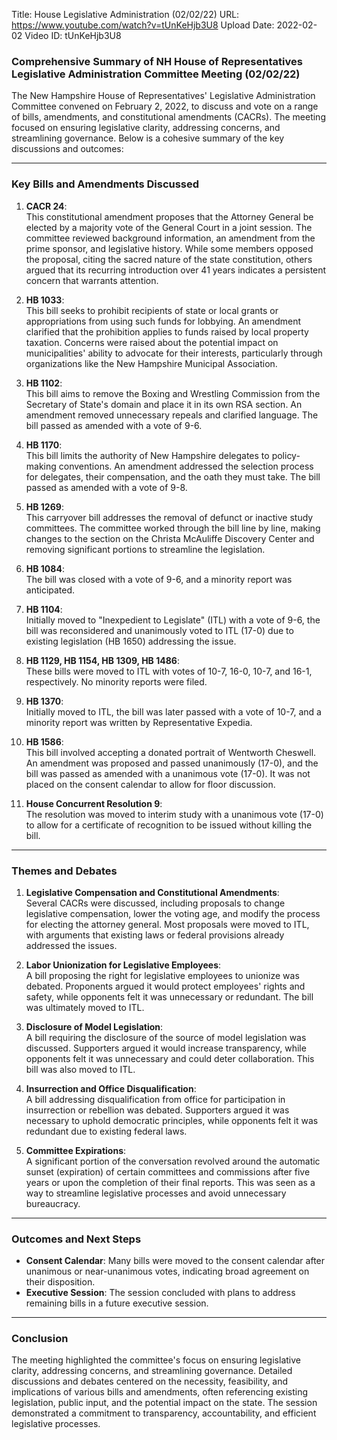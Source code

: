 Title: House Legislative Administration (02/02/22)
URL: https://www.youtube.com/watch?v=tUnKeHjb3U8
Upload Date: 2022-02-02
Video ID: tUnKeHjb3U8

### Comprehensive Summary of NH House of Representatives Legislative Administration Committee Meeting (02/02/22)

The New Hampshire House of Representatives' Legislative Administration Committee convened on February 2, 2022, to discuss and vote on a range of bills, amendments, and constitutional amendments (CACRs). The meeting focused on ensuring legislative clarity, addressing concerns, and streamlining governance. Below is a cohesive summary of the key discussions and outcomes:

---

### **Key Bills and Amendments Discussed**

1. **CACR 24**:  
   This constitutional amendment proposes that the Attorney General be elected by a majority vote of the General Court in a joint session. The committee reviewed background information, an amendment from the prime sponsor, and legislative history. While some members opposed the proposal, citing the sacred nature of the state constitution, others argued that its recurring introduction over 41 years indicates a persistent concern that warrants attention.

2. **HB 1033**:  
   This bill seeks to prohibit recipients of state or local grants or appropriations from using such funds for lobbying. An amendment clarified that the prohibition applies to funds raised by local property taxation. Concerns were raised about the potential impact on municipalities' ability to advocate for their interests, particularly through organizations like the New Hampshire Municipal Association.

3. **HB 1102**:  
   This bill aims to remove the Boxing and Wrestling Commission from the Secretary of State's domain and place it in its own RSA section. An amendment removed unnecessary repeals and clarified language. The bill passed as amended with a vote of 9-6.

4. **HB 1170**:  
   This bill limits the authority of New Hampshire delegates to policy-making conventions. An amendment addressed the selection process for delegates, their compensation, and the oath they must take. The bill passed as amended with a vote of 9-8.

5. **HB 1269**:  
   This carryover bill addresses the removal of defunct or inactive study committees. The committee worked through the bill line by line, making changes to the section on the Christa McAuliffe Discovery Center and removing significant portions to streamline the legislation.

6. **HB 1084**:  
   The bill was closed with a vote of 9-6, and a minority report was anticipated.

7. **HB 1104**:  
   Initially moved to "Inexpedient to Legislate" (ITL) with a vote of 9-6, the bill was reconsidered and unanimously voted to ITL (17-0) due to existing legislation (HB 1650) addressing the issue.

8. **HB 1129, HB 1154, HB 1309, HB 1486**:  
   These bills were moved to ITL with votes of 10-7, 16-0, 10-7, and 16-1, respectively. No minority reports were filed.

9. **HB 1370**:  
   Initially moved to ITL, the bill was later passed with a vote of 10-7, and a minority report was written by Representative Expedia.

10. **HB 1586**:  
    This bill involved accepting a donated portrait of Wentworth Cheswell. An amendment was proposed and passed unanimously (17-0), and the bill was passed as amended with a unanimous vote (17-0). It was not placed on the consent calendar to allow for floor discussion.

11. **House Concurrent Resolution 9**:  
    The resolution was moved to interim study with a unanimous vote (17-0) to allow for a certificate of recognition to be issued without killing the bill.

---

### **Themes and Debates**

1. **Legislative Compensation and Constitutional Amendments**:  
   Several CACRs were discussed, including proposals to change legislative compensation, lower the voting age, and modify the process for electing the attorney general. Most proposals were moved to ITL, with arguments that existing laws or federal provisions already addressed the issues.

2. **Labor Unionization for Legislative Employees**:  
   A bill proposing the right for legislative employees to unionize was debated. Proponents argued it would protect employees' rights and safety, while opponents felt it was unnecessary or redundant. The bill was ultimately moved to ITL.

3. **Disclosure of Model Legislation**:  
   A bill requiring the disclosure of the source of model legislation was discussed. Supporters argued it would increase transparency, while opponents felt it was unnecessary and could deter collaboration. This bill was also moved to ITL.

4. **Insurrection and Office Disqualification**:  
   A bill addressing disqualification from office for participation in insurrection or rebellion was debated. Supporters argued it was necessary to uphold democratic principles, while opponents felt it was redundant due to existing federal laws.

5. **Committee Expirations**:  
   A significant portion of the conversation revolved around the automatic sunset (expiration) of certain committees and commissions after five years or upon the completion of their final reports. This was seen as a way to streamline legislative processes and avoid unnecessary bureaucracy.

---

### **Outcomes and Next Steps**

- **Consent Calendar**: Many bills were moved to the consent calendar after unanimous or near-unanimous votes, indicating broad agreement on their disposition.
- **Executive Session**: The session concluded with plans to address remaining bills in a future executive session.

---

### **Conclusion**

The meeting highlighted the committee's focus on ensuring legislative clarity, addressing concerns, and streamlining governance. Detailed discussions and debates centered on the necessity, feasibility, and implications of various bills and amendments, often referencing existing legislation, public input, and the potential impact on the state. The session demonstrated a commitment to transparency, accountability, and efficient legislative processes.
